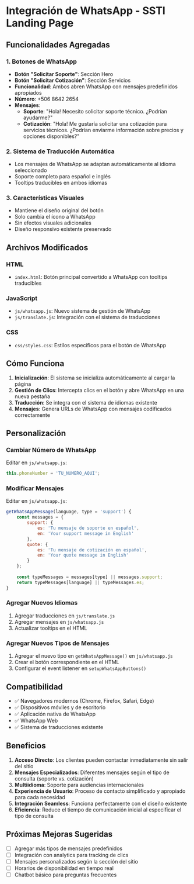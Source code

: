# Integración de WhatsApp - SSTI Landing Page

## Funcionalidades Agregadas

### 1. Botones de WhatsApp
- **Botón "Solicitar Soporte"**: Sección Hero
- **Botón "Solicitar Cotización"**: Sección Servicios
- **Funcionalidad**: Ambos abren WhatsApp con mensajes predefinidos apropiados
- **Número**: +506 8642 2654
- **Mensajes**: 
  - **Soporte**: "Hola! Necesito solicitar soporte técnico. ¿Podrían ayudarme?"
  - **Cotización**: "Hola! Me gustaría solicitar una cotización para servicios técnicos. ¿Podrían enviarme información sobre precios y opciones disponibles?"

### 2. Sistema de Traducción Automática
- Los mensajes de WhatsApp se adaptan automáticamente al idioma seleccionado
- Soporte completo para español e inglés
- Tooltips traducibles en ambos idiomas

### 3. Características Visuales
- Mantiene el diseño original del botón
- Solo cambia el ícono a WhatsApp
- Sin efectos visuales adicionales
- Diseño responsivo existente preservado

## Archivos Modificados

### HTML
- `index.html`: Botón principal convertido a WhatsApp con tooltips traducibles

### JavaScript
- `js/whatsapp.js`: Nuevo sistema de gestión de WhatsApp
- `js/translate.js`: Integración con el sistema de traducciones

### CSS
- `css/styles.css`: Estilos específicos para el botón de WhatsApp

## Cómo Funciona

1. **Inicialización**: El sistema se inicializa automáticamente al cargar la página
2. **Gestión de Clics**: Intercepta clics en el botón y abre WhatsApp en una nueva pestaña
3. **Traducción**: Se integra con el sistema de idiomas existente
4. **Mensajes**: Genera URLs de WhatsApp con mensajes codificados correctamente

## Personalización

### Cambiar Número de WhatsApp
Editar en `js/whatsapp.js`:
```javascript
this.phoneNumber = 'TU_NUMERO_AQUI';
```

### Modificar Mensajes
Editar en `js/whatsapp.js`:
```javascript
getWhatsAppMessage(language, type = 'support') {
    const messages = {
        support: {
            es: 'Tu mensaje de soporte en español',
            en: 'Your support message in English'
        },
        quote: {
            es: 'Tu mensaje de cotización en español',
            en: 'Your quote message in English'
        }
    };
    
    const typeMessages = messages[type] || messages.support;
    return typeMessages[language] || typeMessages.es;
}
```

### Agregar Nuevos Idiomas
1. Agregar traducciones en `js/translate.js`
2. Agregar mensajes en `js/whatsapp.js`
3. Actualizar tooltips en el HTML

### Agregar Nuevos Tipos de Mensajes
1. Agregar el nuevo tipo en `getWhatsAppMessage()` en `js/whatsapp.js`
2. Crear el botón correspondiente en el HTML
3. Configurar el event listener en `setupWhatsAppButtons()`

## Compatibilidad

- ✅ Navegadores modernos (Chrome, Firefox, Safari, Edge)
- ✅ Dispositivos móviles y de escritorio
- ✅ Aplicación nativa de WhatsApp
- ✅ WhatsApp Web
- ✅ Sistema de traducciones existente

## Beneficios

1. **Acceso Directo**: Los clientes pueden contactar inmediatamente sin salir del sitio
2. **Mensajes Especializados**: Diferentes mensajes según el tipo de consulta (soporte vs. cotización)
3. **Multiidioma**: Soporte para audiencias internacionales
4. **Experiencia de Usuario**: Proceso de contacto simplificado y apropiado para cada necesidad
5. **Integración Seamless**: Funciona perfectamente con el diseño existente
6. **Eficiencia**: Reduce el tiempo de comunicación inicial al especificar el tipo de consulta

## Próximas Mejoras Sugeridas

- [ ] Agregar más tipos de mensajes predefinidos
- [ ] Integración con analytics para tracking de clics
- [ ] Mensajes personalizados según la sección del sitio
- [ ] Horarios de disponibilidad en tiempo real
- [ ] Chatbot básico para preguntas frecuentes
